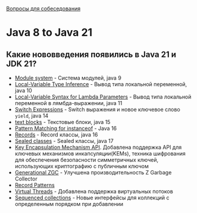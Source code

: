 [Вопросы для собеседования](README.md)

# Java 8 to Java 21

## Какие нововведения появились в Java 21 и JDK 21?

- [Module system](https://openjdk.org/jeps/261) - Cистема модулей, java 9
- [Local-Variable Type Inference](https://openjdk.org/jeps/286) - Вывод типа локальной переменной, java 10
- [Local-Variable Syntax for Lambda Parameters](https://openjdk.org/jeps/323) - Вывод типа локальной переменной в 
лямбда-выражении, java 11
- [Switch Expressions](https://openjdk.org/jeps/361) - Switch выражения и новое ключевое слово `yield`, java 14 
- [text blocks](https://openjdk.org/jeps/378) - Текстовые блоки, java 15
- [Pattern Matching for instanceof](https://openjdk.org/jeps/394) - Java 16
- [Records](https://openjdk.org/jeps/395) - Record классы, java 16
- [Sealed classes](https://openjdk.org/jeps/409) - Sealed классы, java 17
- [Key Encapsulation Mechanism API](https://openjdk.org/jeps/452). Добавлена поддержка API для ключевых механизмов инкапсуляции(KEMs), техника 
шифрования для обеспечения безопасности симметричных ключей, использующих криптографию с публичным ключом
- [Generational ZGC](https://openjdk.org/jeps/439) - Улучшена производительность Z Garbage Collector 
- [Record Patterns](https://openjdk.org/jeps/440)
- [Virtual Threads](https://openjdk.org/jeps/444) - Добавлена поддержка виртуальных потоков
- [Sequenced collections](https://openjdk.org/jeps/431) - Новые интерфейсы для коллекций с определенным порядком при добавлении

